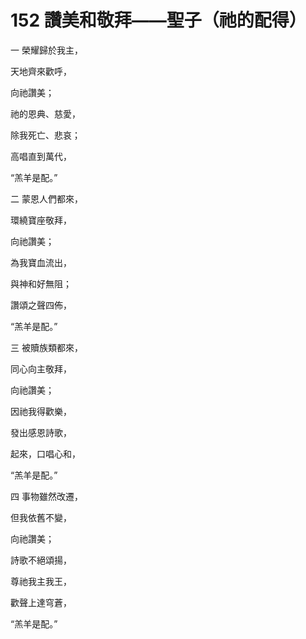 # 152 讚美和敬拜——聖子（祂的配得）

一 榮耀歸於我主，

天地齊來歡呼，

向祂讚美；

祂的恩典、慈愛，

除我死亡、悲哀；

高唱直到萬代，

“羔羊是配。”

二 蒙恩人們都來，

環繞寶座敬拜，

向祂讚美；

為我寶血流出，

與神和好無阻；

讚頌之聲四佈，

“羔羊是配。”

三 被贖族類都來，

同心向主敬拜，

向祂讚美；

因祂我得歡樂，

發出感恩詩歌，

起來，口唱心和，

“羔羊是配。”

四 事物雖然改遷，

但我依舊不變，

向祂讚美；

詩歌不絕頌揚，

尊祂我主我王，

歡聲上達穹蒼，

“羔羊是配。”

